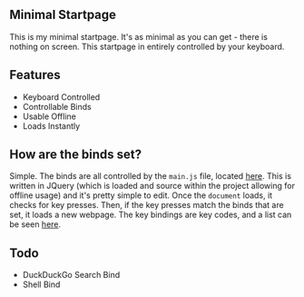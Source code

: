 ## Minimal Startpage

This is my minimal startpage. It's as minimal as you can get - there is nothing on screen. This startpage in entirely controlled by your keyboard.

## Features

* Keyboard Controlled
* Controllable Binds
* Usable Offline
* Loads Instantly

## How are the binds set?

Simple. The binds are all controlled by the `main.js` file, located [here](https://github.com/HaydenSD/startpage-minimal/blob/master/js/main.js). This is written in JQuery (which is loaded and source within the project allowing for offline usage) and it's pretty simple to edit. Once the `document` loads, it checks for key presses. Then, if the key presses match the binds that are set, it loads a new webpage. The key bindings are key codes, and a list can be seen [here](https://css-tricks.com/snippets/javascript/javascript-keycodes/).

## Todo

* DuckDuckGo Search Bind
* Shell Bind
